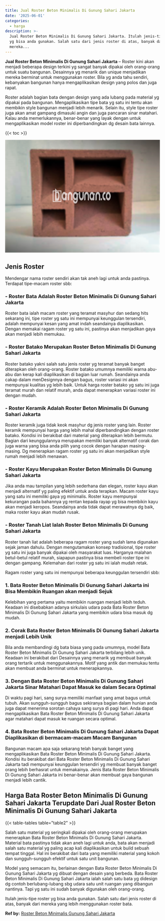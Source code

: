 ```yaml
---
title: Jual Roster Beton Minimalis Di Gunung Sahari Jakarta
date: '2025-06-01'
categories:
  - harga
description: >-
  Jual Roster Beton Minimalis Di Gunung Sahari Jakarta. Itulah jenis-tipe roster
  yg bisa anda gunakan. Salah satu dari jenis roster di atas, banyak dari
  mereka...
---
```


**Jual Roster Beton Minimalis Di Gunung Sahari Jakarta** – Roster kini akan menjadi beberapa design terkini yg sangat banyak dipakai oleh orang-orang untuk suatu bangunan. Desainnya yg menarik dan unique menjadikan mereka berminat untuk menggunakan roster. Bila yg anda tahu sendiri, kebanyakan bangunan hanya mengaplikasikan design yang polos dan juga rapat.

Roster adalah bagian bata dengan design yang ada lubang pada material yg dipakai pada bangunan. Mengaplikasikan tipe bata yg satu ini tentu akan membikin style bangunan menjadi lebih menarik. Selain itu, style tipe roster juga akan amat gampang dimasuki angin dan juga pancaran sinar matahari. Kalau anda memerlukannya, benar-benar yang layak dengan untuk mengaplikasikan model roster ini diperbandingkan dg desain bata lainnya.

{{< toc >}}

![Jual Roster Beton Minimalis Di Gunung Sahari Jakarta](/images/bata-roster-minimalis-11.png)

## Jenis Roster

Mendengar nama roster sendiri akan tak aneh lagi untuk anda pastinya. Terdapat tipe-macam roster sbb:

### \- Roster Bata Adalah Roster Beton Minimalis Di Gunung Sahari Jakarta

Roster bata ialah macam roster yang teramat masyhur dan sedang hits sekarang ini, tipe roster yg satu ini mempunyai keunggulan tersendiri, adalah mempunyai kesan yang amat indah seandainya diaplikasikan. Dengan memakai ragam roster yg satu ini, pastinya akan menjadikan gaya akan menjadi lebih memukau.

### \- Roster Batako Merupakan Roster Beton Minimalis Di Gunung Sahari Jakarta

Roster batako yakni salah satu jenis roster yg teramat banyak banget diterapkan oleh orang-orang. Roster batako umumnya memiliki warna abu-abu dan kerap kali diaplikasikan di bagian luar rumah. Seandainya anda cakap dalam menDesignnya dengan bagus, roster variasi ini akan mempunyai kualitas yg lebih baik. Untuk harga roster batako yg satu ini juga teramat murah dan relatif murah, anda dapat menerapkan variasi roster ini dengan mudah.

### \- Roster Keramik Adalah Roster Beton Minimalis Di Gunung Sahari Jakarta

Roster keramik juga tidak keok masyhur dg jenis roster yang lain. Roster keramik mempunyai harga yang lebih mahal diperbandingkan dengan roster batako. Kondisi ini berakibat dari material yang diterapkan lebih bermutu. Bagian dari keunggulannya merupakan memiliki banyak alternatif corak dan juga warna yang bisa anda pilih yang cocok dengan harapan masing-masing. Dg menerapkan ragam roster yg satu ini akan menjadikan style rumah menjadi lebih menawan.

### \- Roster Kayu Merupakan Roster Beton Minimalis Di Gunung Sahari Jakarta

Jika anda mau tampilan yang lebih sederhana dan elegan, roster kayu akan menjadi alternatif yg paling efektif untuk anda terapkan. Macam roster kayu yang satu ini memiliki gaya yg minimalis. Roster kayu mempunyai kekurangan pada bahannya yg rentan kepada rayap yg bisa membikin kayu akan menjadi keropos. Seandainya anda tidak dapat merawatnya dg baik, maka roster kayu akan mudah rusak.

### \- Roster Tanah Liat Ialah Roster Beton Minimalis Di Gunung Sahari Jakarta

Roster tanah liat adalah beberapa ragam roster yang sudah lama digunakan sejak jaman dahulu. Dengan mengutamakan konsep tradisional, tipe roster yg satu ini juga banyak dipakai oleh masyarakat luas. Harganya malahan betul-betul relatif murah, siapapun pastinya bisa membeli roster tipe ini dengan gampang. Kelemahan dari roster yg satu ini ialah mudah retak.

Ragam roster yang satu ini mempunyai beberapa keunggulan tersendiri sbb:

### 1\. Bata Roster Beton Minimalis Di Gunung Sahari Jakarta ini Bisa Membikin Ruangan akan menjadi Sejuk

Kelebihan yang pertama yaitu membikin ruangan menjadi lebih teduh. Keadaan ini disebabkan adanya sirkulais udara pada Bata Roster Beton Minimalis Di Gunung Sahari Jakarta yang membikin udara bisa masuk dg mudah.

### 2\. Corak Bata Roster Beton Minimalis Di Gunung Sahari Jakarta menjadi Lebih Unik

Bila anda membandingi dg bata biasa yang pada umumnya, model Bata Roster Beton Minimalis Di Gunung Sahari Jakarta terbilang lebih unik. Keadaan ini berakibat dari Desainnya yang menarik yg membuat banyak orang tertarik untuk menggunakannya. Motif yang antik dan memukau tentu akan membuat anda berminat untuk menerapkannya.

### 3\. Dengan Bata Roster Beton Minimalis Di Gunung Sahari Jakarta Sinar Matahari Dapat Masuk ke dalam Secara Optimal

Di waktu pagi hari, sang surya memiliki manfaat yang amat bagus untuk tubuh. Akan sungguh-sungguh bagus sekiranya bagian dalam hunian anda juga dapat menerima sorotan cahaya sang surya di pagi hari. Anda dapat mengaplikasikan Bata Roster Beton Minimalis Di Gunung Sahari Jakarta agar matahari dapat masuk ke ruangan secara optimal.

### 4\. Bata Roster Beton Minimalis Di Gunung Sahari Jakarta Dapat Diaplikasikan di bermacam-macam Macam Bangunan

Bangunan macam apa saja sekarang telah banyak banget yang mengaplikasikan Bata Roster Beton Minimalis Di Gunung Sahari Jakarta. Kondisi itu berakibat dari Bata Roster Beton Minimalis Di Gunung Sahari Jakarta tadi mempunyai keunggulan tersendiri yg membuat banyak banget orang lebih berhasrat untuk memakainya. Jenis Bata Roster Beton Minimalis Di Gunung Sahari Jakarta ini benar-benar akan membuat gaya bangunan menjadi lebih cantik.

## Harga Bata Roster Beton Minimalis Di Gunung Sahari Jakarta Terupdate Dari Jual Roster Beton Minimalis Di Gunung Sahari Jakarta

{{< table-tables table="table2" >}}

Salah satu material yg seringkali dipakai oleh orang-orang merupakan menerapkan Bata Roster Beton Minimalis Di Gunung Sahari Jakarta. Material bata pastinya tidak akan aneh lagi untuk anda, bata akan menjadi salah satu material yg paling acap kali diaplikasikan untuk build sebuah tempat tinggal. Hal ini berakibat dari bata yang memiliki material yang kokoh dan sungguh-sungguh efektif untuk satu unit bangunan.

Model yang semacam itu, berlainan dengan Bata Roster Beton Minimalis Di Gunung Sahari Jakarta yg dibuat dengan desain yang berbeda. Bata Roster Beton Minimalis Di Gunung Sahari Jakarta ialah salah satu bata yg didesign dg contoh berlubang-lubang sbg udara satu unit ruangan yang dibangun nantinya. Tapi yg satu ini sudah banyak digunakan oleh orang-orang.

Itulah jenis-tipe roster yg bisa anda gunakan. Salah satu dari jenis roster di atas, banyak dari mereka yang lebih menggunakan roster bata.

**Ref by:** [Roster Beton Minimalis Gunung Sahari Jakarta](https://id.wikipedia.org/wiki/Roster)
